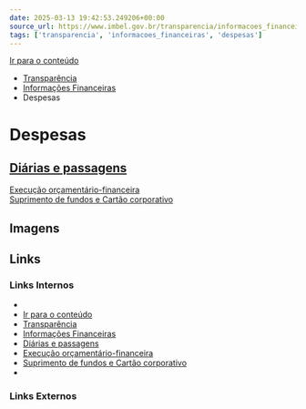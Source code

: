 ```yaml
---
date: 2025-03-13 19:42:53.249206+00:00
source_url: https://www.imbel.gov.br/transparencia/informacoes_financeiras/despesas
tags: ['transparencia', 'informacoes_financeiras', 'despesas']
---
```


[](https://www.imbel.gov.br/transparencia/informacoes_financeiras/despesas)
[Ir para o conteúdo](https://www.imbel.gov.br/transparencia/informacoes_financeiras/despesas#conteudo)
  * [ Transparência](https://www.imbel.gov.br/transparencia)
  * [ Informações Financeiras](https://www.imbel.gov.br/transparencia/informacoes_financeiras)
  * Despesas


# Despesas
[ Diárias e passagens](https://www.imbel.gov.br/transparencia/informacoes_financeiras/despesas/diarias_e_passagens)  
---  
[ Execução orçamentário-financeira](https://www.imbel.gov.br/transparencia/informacoes_financeiras/despesas/execucao_orcamentario_financeira)  
[ Suprimento de fundos e Cartão corporativo](https://www.imbel.gov.br/transparencia/informacoes_financeiras/despesas/suprimento_de_fundos_e_cartao_corporativo)  
[ ](https://www.imbel.gov.br/transparencia/informacoes_financeiras/despesas#home)


## Imagens



## Links

### Links Internos

- [](https://www.imbel.gov.br/transparencia/informacoes_financeiras/despesas)
- [Ir para o conteúdo](https://www.imbel.gov.br/transparencia/informacoes_financeiras/despesas#conteudo)
- [Transparência](https://www.imbel.gov.br/transparencia)
- [Informações Financeiras](https://www.imbel.gov.br/transparencia/informacoes_financeiras)
- [Diárias e passagens](https://www.imbel.gov.br/transparencia/informacoes_financeiras/despesas/diarias_e_passagens)
- [Execução orçamentário-financeira](https://www.imbel.gov.br/transparencia/informacoes_financeiras/despesas/execucao_orcamentario_financeira)
- [Suprimento de fundos e Cartão corporativo](https://www.imbel.gov.br/transparencia/informacoes_financeiras/despesas/suprimento_de_fundos_e_cartao_corporativo)
- [](https://www.imbel.gov.br/transparencia/informacoes_financeiras/despesas#home)

### Links Externos


